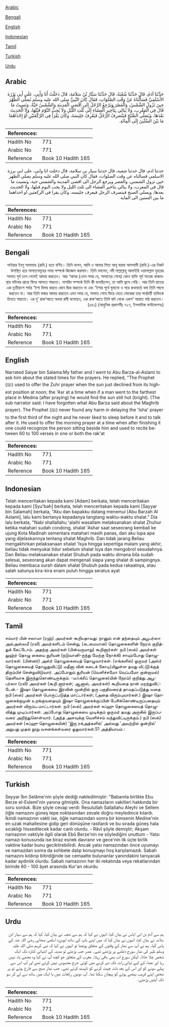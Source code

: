 [Arabic](#arabic)

[Bengali](#bengali)

[English](#english)

[Indonesian](#indonesian)

[Tamil](#tamil)

[Turkish](#turkish)

[Urdu](#urdu)

## Arabic


<div dir="rtl" lang="ar" style={{fontSize:'larger',backgroundColor:'#f8f9fa',padding:20}}>
حَدَّثَنَا آدَمُ، قَالَ حَدَّثَنَا شُعْبَةُ، قَالَ حَدَّثَنَا سَيَّارُ بْنُ سَلاَمَةَ، قَالَ دَخَلْتُ أَنَا وَأَبِي، عَلَى أَبِي بَرْزَةَ الأَسْلَمِيِّ فَسَأَلْنَاهُ عَنْ وَقْتِ الصَّلَوَاتِ، فَقَالَ كَانَ النَّبِيُّ صلى الله عليه وسلم يُصَلِّي الظُّهْرَ حِينَ تَزُولُ الشَّمْسُ، وَالْعَصْرَ وَيَرْجِعُ الرَّجُلُ إِلَى أَقْصَى الْمَدِينَةِ وَالشَّمْسُ حَيَّةٌ، وَنَسِيتُ مَا قَالَ فِي الْمَغْرِبِ، وَلاَ يُبَالِي بِتَأْخِيرِ الْعِشَاءِ إِلَى ثُلُثِ اللَّيْلِ وَلاَ يُحِبُّ النَّوْمَ قَبْلَهَا، وَلاَ الْحَدِيثَ بَعْدَهَا، وَيُصَلِّي الصُّبْحَ فَيَنْصَرِفُ الرَّجُلُ فَيَعْرِفُ جَلِيسَهُ، وَكَانَ يَقْرَأُ فِي الرَّكْعَتَيْنِ أَوْ إِحْدَاهُمَا مَا بَيْنَ السِّتِّينَ إِلَى الْمِائَةِ‏.‏
</div>
<div style={{backgroundColor:'#f8f9fa',padding:20, marginBottom: 10}}><table> <thead> <tr> <th>References:</th> <th></th> </tr> </thead> <tbody><tr><td>Hadith No</td><td>771</td></tr><tr><td>Arabic No</td><td>771</td></tr><tr><td>Reference</td><td>Book 10 Hadith 165</td></tr></tbody></table></div>


<div dir="rtl" lang="ar" style={{fontSize:'larger',backgroundColor:'#f8f9fa',padding:20}}>
حدثنا ادم، قال حدثنا شعبة، قال حدثنا سيار بن سلامة، قال دخلت انا وابي، على ابي برزة الاسلمي فسالناه عن وقت الصلوات، فقال كان النبي صلى الله عليه وسلم يصلي الظهر حين تزول الشمس، والعصر ويرجع الرجل الى اقصى المدينة والشمس حية، ونسيت ما قال في المغرب، ولا يبالي بتاخير العشاء الى ثلث الليل ولا يحب النوم قبلها، ولا الحديث بعدها، ويصلي الصبح فينصرف الرجل فيعرف جليسه، وكان يقرا في الركعتين او احداهما ما بين الستين الى الماية
</div>
<div style={{backgroundColor:'#f8f9fa',padding:20, marginBottom: 10}}><table> <thead> <tr> <th>References:</th> <th></th> </tr> </thead> <tbody><tr><td>Hadith No</td><td>771</td></tr><tr><td>Arabic No</td><td>771</td></tr><tr><td>Reference</td><td>Book 10 Hadith 165</td></tr></tbody></table></div>

## Bengali


<div dir="rtl" lang="bn" style={{fontSize:'larger',backgroundColor:'#f8f9fa',padding:20}}>
সাইয়ার ইবনু সালামাহ (রাযি.) হতে বর্ণিত। তিনি বলেন, আমি ও আমার পিতা আবূ বারযা আসলামী (রাযি.)-এর নিকট উপস্থিত হয়ে সালাতসমূহের সময় সম্পর্কে জিজ্ঞেস করলাম। তিনি বললেন, নবী সাল্লাল্লাহু আলাইহি ওয়াসাল্লাম যুহরের সালাত সুর্য ঢলে গেলেই আদায় করতেন। আর ‘আসর (এমন সময় যে, সালাতের শেষে) কোন ব্যক্তি সূর্য সতেজ থাকাবস্থায় মদিনার প্রান্তে ফিরে আসতে পারতো। মাগরিব সম্পর্কে তিনি কী বলেছিলেন, তা আমি ভুলে গেছি। আর তিনি রাতের এক তৃতীয়াংশ পর্যন্ত ‘ইশা বিলম্ব করতে কোন দ্বিধা করতেন না এবং ‘ইশার পূর্বে ঘুমানো ও পরে কথাবার্তা বলা তিনি পছন্দ করতেন না। আর তিনি ফজর আদায় করতেন এমন সময় যে, সালাত শেষে ফিরে যেতে লোকেরা তার পার্শ্ববর্তী ব্যক্তিকে চিনতে পারতো। এর দু’ রাক‘আতে অথবা রাবী বলেছেন, এক রাক‘আতে তিনি ষাট থেকে একশ’ আয়াত পাঠ করতেন। (৫৪১) (আধুনিক প্রকাশনীঃ ৭২৭, ইসলামিক ফাউন্ডেশনঃ)
</div>
<div style={{backgroundColor:'#f8f9fa',padding:20, marginBottom: 10}}><table> <thead> <tr> <th>References:</th> <th></th> </tr> </thead> <tbody><tr><td>Hadith No</td><td>771</td></tr><tr><td>Arabic No</td><td>771</td></tr><tr><td>Reference</td><td>Book 10 Hadith 165</td></tr></tbody></table></div>

## English


<div dir="ltr" lang="en" style={{fontSize:'larger',backgroundColor:'#f8f9fa',padding:20}}>
Narrated Saiyar bin Salama:My father and I went to Abu Barza-al-Aslami to ask him about the stated times for the prayers. He replied, "The Prophet (ﷺ) used to offer the Zuhr prayer when the sun just declined from its highest position at noon; the 'Asr at a time when if a man went to the farthest place in Medina (after praying) he would find the sun still hot (bright). (The sub narrator said: I have forgotten what Abu Barza said about the Maghrib prayer). The Prophet (ﷺ) never found any harm in delaying the 'Isha' prayer to the first third of the night and he never liked to sleep before it and to talk after it. He used to offer the morning prayer at a time when after finishing it one could recognize the person sitting beside him and used to recite between 60 to 100 verses in one or both the rak'at
</div>
<div style={{backgroundColor:'#f8f9fa',padding:20, marginBottom: 10}}><table> <thead> <tr> <th>References:</th> <th></th> </tr> </thead> <tbody><tr><td>Hadith No</td><td>771</td></tr><tr><td>Arabic No</td><td>771</td></tr><tr><td>Reference</td><td>Book 10 Hadith 165</td></tr></tbody></table></div>

## Indonesian


<div dir="ltr" lang="id" style={{fontSize:'larger',backgroundColor:'#f8f9fa',padding:20}}>
Telah menceritakan kepada kami [Adam] berkata, telah menceritakan kepada kami [Syu'bah] berkata, telah menceritakan kepada kami [Sayyar bin Salamah] berkata, "Aku dan bapakku datang menemui [Abu Barzah Al Aslami], lalu kami bertanya kepadanya tangtang waktu-waktu shalat." Dia lalu berkata, "Nabi shallallahu 'alaihi wasallam melaksanakan shalat Zhuhur ketika matahari sudah condong, shalat 'Ashar saat seseorang kembali ke ujung Kota Madinah sementara matahari masih panas, dan aku lupa apa yang dijelaskannya tentang shalat Maghrib. Dan tidak jarang Beliau mengakhirkan pelaksanaan shalat 'Isya hingga sepertiga malam yang akhir, beliau tidak menyukai tidur sebelum shalat Isya dan mengobrol sesudahnya. Dan Beliau melaksanakan shalat Shubuh pada waktu dimana bila sudah selesai, seseorang akan dapat mengenali siapa yang shalat di sampingnya. Beliau membaca surah dalam shalat Shubuh pada kedua rakaatnya, atau salah satunya kira-kira enam puluh hingga seratus ayat
</div>
<div style={{backgroundColor:'#f8f9fa',padding:20, marginBottom: 10}}><table> <thead> <tr> <th>References:</th> <th></th> </tr> </thead> <tbody><tr><td>Hadith No</td><td>771</td></tr><tr><td>Arabic No</td><td>771</td></tr><tr><td>Reference</td><td>Book 10 Hadith 165</td></tr></tbody></table></div>

## Tamil


<div dir="ltr" lang="ta" style={{fontSize:'larger',backgroundColor:'#f8f9fa',padding:20}}>
சய்யார் பின் சலாமா (ரஹ்) அவர்கள் கூறியதாவது: நானும் என் தந்தையும் அபூபர்ஸா அல்அஸ்லமீ (ரலி) அவர்களிடம் சென்று, (கடமையான) தொழுகைகளின் நேரம் குறித்துக் கேட்டோம். அதற்கு அவர்கள் (பின்வருமாறு) கூறினார்கள்: நபி (ஸல்) அவர்கள் லுஹ்ர் தொழு கையை சூரியன் (நடுவானி-ருந்து மேற்கு நோக்கி) சாயும்போது தொழுவார்கள். (பின்னர்) அஸ்ர் தொழுகையைத் தொழுவார்கள். (எங்களில்) ஒருவர் (அஸ்ர் தொழுகையைத் தொழுதுவிட்டு) மதீனா வின் கடைக் கோடி(யிலுள்ள தமது வீட்டு)க்குத் திரும்பிச் சென்றுவிடுவார். அப்போதும் சூரியன் (வெளிச்சமோ வெப்பமோ குன்றாமல்) தெளிவாக இருந்துகொண்டிருக்கும். -மஃக்ரிப் தொழுகை(யின் நேரம்) குறித்து அபூபர்ஸா (ரலி) அவர்கள் (கூறி னார்கள்; ஆனால், அவர்கள்) கூறியதை நான் மறந்துவிட்டேன்.- இஷா தொழுகையை இரவின் மூன்றில் ஒரு பகுதிவரைத் தாமதப்படுத்து வதை நபி (ஸல்) அவர்கள் பொருட்படுத்த மாட்டார்கள்; (அதை விரும்புவார்கள்.) இஷா தொழுகைக்குமுன் உறங்குவதையும் இஷா தொழுகைக்குப்பின் பேசிக்கொண்டிருப்பதையும் அவர்கள் விரும்ப மாட்டார்கள். நபி (ஸல்) அவர்கள் சுப்ஹு தொழுகையைத் தொழுவித்து முடிப்பார்கள். அப்போது தொழுகையை முடிக்கும் ஒருவர் தமது அருகில் இருப்பவரை அறிந்துகொள்வார். (அந்த அளவுக்கு வெளிச்சம் வந்துவிட்டிருக்கும்.) நபி (ஸல்) அவர்கள் (சுப்ஹு தொழுகையின்) ‘இரு ரக்அத்களில்’ அல்லது ‘அவற்றில் ஒன்றில்’ அறுபது முதல் நூறு வசனங்கள்வரை ஓதுவார்கள்.51 அத்தியாயம் :
</div>
<div style={{backgroundColor:'#f8f9fa',padding:20, marginBottom: 10}}><table> <thead> <tr> <th>References:</th> <th></th> </tr> </thead> <tbody><tr><td>Hadith No</td><td>771</td></tr><tr><td>Arabic No</td><td>771</td></tr><tr><td>Reference</td><td>Book 10 Hadith 165</td></tr></tbody></table></div>

## Turkish


<div dir="ltr" lang="tr" style={{fontSize:'larger',backgroundColor:'#f8f9fa',padding:20}}>
Seyyar İbn Selâme'nin şöyle dediği nakledilmiştir: "Babamla birlikte Ebu Berze el-Eslemî'nin yanına gitmiştik. Ona namazların vakitleri hakkında bir soru sorduk. Bize şöyle cevap verdi: Resulullah Sallallahu Aleyhi ve Sellem öğle namazını güneş tepe noktasından zevale doğru meyledince kılardı. İkindi namazının vakti ise, öğle namazından sonra bir kimsenin Medine'nin en uzak mahallesine gidip geri dönüşüne rastlardı ve bu sırada güneş hala sıcaklığı hissedilecek kadar canlı olurdu. - Râvî şöyle demiştir; Akşam namazının vaktiyle ilgili olarak Ebû Berze'nin ne söylediğini unuttum - Yatsı namazı konusunda ise biraz esnek davranır ve gece'nin ilk üçte birlik vaktine kadar bunu geciktirebilirdi. Ancak yatsı namazından önce uyumayı ve namazdan sonra da sohbete dalıp konuşmayı hoş karşılamazdı. Sabah namazını kıldırıp bitirdiğinde ise cemaatte bulunanlar yanındakini tanıyacak kadar aydınlık olurdu. Sabah namazının her iki rekatında veya rekatlarından birinde 60 - 100 âyet arasında Kur'an okurdu
</div>
<div style={{backgroundColor:'#f8f9fa',padding:20, marginBottom: 10}}><table> <thead> <tr> <th>References:</th> <th></th> </tr> </thead> <tbody><tr><td>Hadith No</td><td>771</td></tr><tr><td>Arabic No</td><td>771</td></tr><tr><td>Reference</td><td>Book 10 Hadith 165</td></tr></tbody></table></div>

## Urdu


<div dir="rtl" lang="ur" style={{fontSize:'larger',backgroundColor:'#f8f9fa',padding:20}}>
ہم سے آدم بن ابی ایاس نے بیان کیا، انہوں نے کہا کہ ہم سے شعبہ نے بیان کیا، کہا کہ ہم سے سیار ابن سلامہ نے بیان کیا، انہوں نے بیان کیا کہ میں اپنے باپ کے ساتھ ابوبرزہ اسلمی صحابی رضی اللہ عنہ کے پاس گیا۔ ہم نے آپ سے نماز کے وقتوں کے متعلق پوچھا تو انہوں نے کہا کہ نبی کریم صلی اللہ علیہ وسلم ظہر کی نماز سورج ڈھلنے پر پڑھتے تھے۔ عصر جب پڑھتے تو مدینہ کے انتہائی کنارہ تک ایک شخص چلا جاتا۔ لیکن سورج اب بھی باقی رہتا۔ مغرب کے متعلق جو کچھ آپ نے کہا وہ مجھے یاد نہیں رہا اور عشاء کے لیے تہائی رات تک دیر کرنے میں کوئی حرج محسوس نہیں کرتے تھے اور آپ اس سے پہلے سونے کو اور اس کے بعد بات چیت کرنے کو ناپسند کرتے تھے۔ جب نماز صبح سے فارغ ہوتے تو ہر شخص اپنے قریب بیٹھے ہوئے کو پہچان سکتا تھا۔ آپ دونوں رکعات میں یا ایک میں ساٹھ سے لے کر سو تک آیتیں پڑھتے۔
</div>
<div style={{backgroundColor:'#f8f9fa',padding:20, marginBottom: 10}}><table> <thead> <tr> <th>References:</th> <th></th> </tr> </thead> <tbody><tr><td>Hadith No</td><td>771</td></tr><tr><td>Arabic No</td><td>771</td></tr><tr><td>Reference</td><td>Book 10 Hadith 165</td></tr></tbody></table></div>